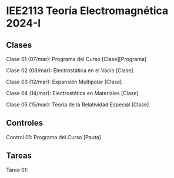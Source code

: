 # IEE2113 Teoría Electromagnética 2024-I

## Clases
Clase 01 (07/mar): Programa del Curso [Clase][Programa]

Clase 02 (08/mar): Electrostática en el Vacío [Clase]

Clase 03 (12/mar): Expansión Multipolar [Clase]

Clase 04 (14/mar): Electrostática en Materiales [Clase]

Clase 05 (15/mar): Teoría de la Relatividad Especial [Clase]


## Controles
Control 01: Programa del Curso [Pauta]

## Tareas
Tarea 01: 
